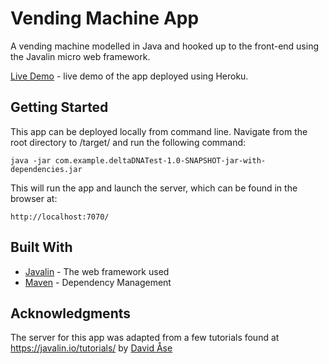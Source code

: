 # Vending Machine App

A vending machine modelled in Java and hooked up to the front-end using the Javalin micro web framework.

[Live Demo](https://vending-machine-app.herokuapp.com/) - live demo of the app deployed using Heroku.

## Getting Started

This app can be deployed locally from command line. Navigate from the root directory to /target/ and run the following command:

```
java -jar com.example.deltaDNATest-1.0-SNAPSHOT-jar-with-dependencies.jar
```
This will run the app and launch the server, which can be found in the browser at:

```
http://localhost:7070/
```

## Built With

* [Javalin](https://javalin.io/) - The web framework used
* [Maven](https://maven.apache.org/) - Dependency Management


## Acknowledgments

The server for this app was adapted from a few tutorials found at https://javalin.io/tutorials/ by [David Åse](https://github.com/tipsy/)

